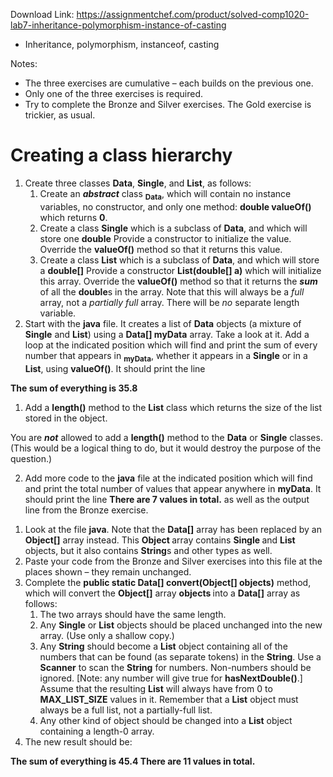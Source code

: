 Download Link: https://assignmentchef.com/product/solved-comp1020-lab7-inheritance-polymorphism-instance-of-casting
<br>
<ul>

 <li>Inheritance, polymorphism, instanceof, casting</li>

</ul>

Notes:

<ul>

 <li>The three exercises are cumulative – each builds on the previous one.</li>

 <li>Only one of the three exercises is required.</li>

 <li>Try to complete the Bronze and Silver exercises. The Gold exercise is trickier, as usual.</li>

</ul>

<h1>Creating a class hierarchy</h1>

<ol>

 <li>Create three classes <strong>Data</strong>, <strong>Single</strong>, and <strong>List</strong>, as follows:

  <ol>

   <li>Create an <strong><em>abstract</em></strong> class <strong><sub>Data</sub></strong>, which will contain no instance variables, no constructor, and only one method: <strong>double valueOf()</strong> which returns <strong>0</strong>.</li>

   <li>Create a class <strong>Single</strong> which is a subclass of <strong>Data</strong>, and which will store one <strong>double</strong> Provide a constructor to initialize the value. Override the <strong>valueOf()</strong> method so that it returns this value.</li>

   <li>Create a class <strong>List</strong> which is a subclass of <strong>Data</strong>, and which will store a <strong>double[]</strong> Provide a constructor <strong>List(double[] a)</strong> which will initialize this array. Override the <strong>valueOf()</strong> method so that it returns the <strong><em>sum</em></strong> of all the <strong>double</strong>s in the array. Note that this will always be a <em>full</em> array, not a <em>partially full</em> array. There will be <em>no</em> separate length variable.</li>

  </ol></li>

 <li>Start with the <strong>java</strong> file. It creates a list of <strong>Data</strong> objects (a mixture of <strong>Single</strong> and <strong>List</strong>) using a <strong>Data[] myData</strong> array. Take a look at it. Add a loop at the indicated position which will find and print the sum of every number that appears in <strong><sub>myData</sub></strong>, whether it appears in a <strong>Single</strong> or in a <strong>List</strong>, using <strong>valueOf()</strong>. It should print the line</li>

</ol>

<strong>The sum of everything is 35.8</strong>




<ol>

 <li>Add a <strong>length()</strong> method to the <strong>List</strong> class which returns the size of the list stored in the object.</li>

</ol>

You are <strong><em>not</em></strong> allowed to add a <strong>length()</strong> method to the <strong>Data</strong> or <strong>Single</strong> classes. (This would be a logical thing to do, but it would destroy the purpose of the question.)

<ol start="2">

 <li>Add more code to the <strong>java</strong> file at the indicated position which will find and print the total number of values that appear anywhere in <strong>myData</strong>. It should print the line <strong>There are 7 values in total.</strong> as well as the output line from the Bronze exercise.</li>

</ol>







<ol>

 <li>Look at the file <strong>java</strong>. Note that the <strong>Data[]</strong> array has been replaced by an <strong>Object[]</strong> array instead. This <strong>Object </strong>array contains <strong>Single </strong>and <strong>List </strong>objects, but it also contains <strong>String</strong>s and other types as well.</li>

 <li>Paste your code from the Bronze and Silver exercises into this file at the places shown – they remain unchanged.</li>

 <li>Complete the <strong>public static Data[] convert(Object[] objects)</strong> method, which will convert the <strong>Object[]</strong> array <strong>objects </strong>into a <strong>Data[]</strong> array as follows:

  <ol>

   <li>The two arrays should have the same length.</li>

   <li>Any <strong>Single</strong> or <strong>List</strong> objects should be placed unchanged into the new array. (Use only a shallow copy.)</li>

   <li>Any <strong>String</strong> should become a <strong>List</strong> object containing all of the numbers that can be found (as separate tokens) in the <strong>String</strong>. Use a <strong>Scanner</strong> to scan the <strong>String</strong> for numbers. Non-numbers should be ignored. [Note: any number will give true for <strong>hasNextDouble()</strong>.] Assume that the resulting <strong>List</strong> will always have from 0 to <strong>MAX_LIST_SIZE</strong> values in it. Remember that a <strong>List</strong> object must always be a full list, not a partially-full list.</li>

   <li>Any other kind of object should be changed into a <strong>List</strong> object containing a length-0 array.</li>

  </ol></li>

 <li>The new result should be:</li>

</ol>

<strong>      The sum of everything is 45.4       There are 11 values in total. </strong>





